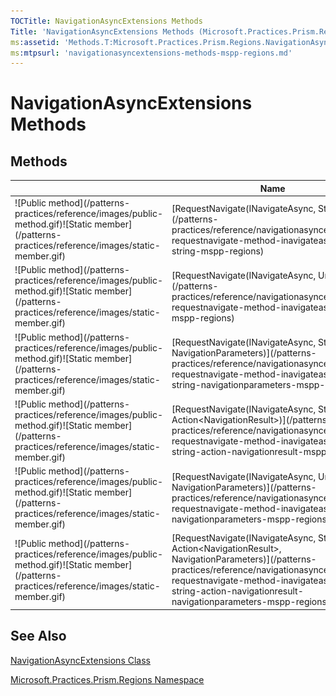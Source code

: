 ```yaml
---
TOCTitle: NavigationAsyncExtensions Methods
Title: 'NavigationAsyncExtensions Methods (Microsoft.Practices.Prism.Regions)'
ms:assetid: 'Methods.T:Microsoft.Practices.Prism.Regions.NavigationAsyncExtensions'
ms:mtpsurl: 'navigationasyncextensions-methods-mspp-regions.md'
---
```


# NavigationAsyncExtensions Methods

## Methods

<table>

<thead>
<tr class="header">
<th> </th>
<th>Name</th>
<th>Description</th>
</tr>
</thead>
<tbody>
<tr class="odd">
<td>![Public method](/patterns-practices/reference/images/public-method.gif)![Static member](/patterns-practices/reference/images/static-member.gif)</td>
<td>[RequestNavigate(INavigateAsync, String)](/patterns-practices/reference/navigationasyncextensions-requestnavigate-method-inavigateasync-string-mspp-regions)</td>
<td><div class="summary">
Initiates navigation to the target specified by the *target*.
</div></td>
</tr>
<tr class="even">
<td>![Public method](/patterns-practices/reference/images/public-method.gif)![Static member](/patterns-practices/reference/images/static-member.gif)</td>
<td>[RequestNavigate(INavigateAsync, Uri)](/patterns-practices/reference/navigationasyncextensions-requestnavigate-method-inavigateasync-uri-mspp-regions)</td>
<td><div class="summary">
Initiates navigation to the target specified by the [Uri](http://msdn.microsoft.com/en-us/library/txt7706a).
</div></td>
</tr>
<tr class="odd">
<td>![Public method](/patterns-practices/reference/images/public-method.gif)![Static member](/patterns-practices/reference/images/static-member.gif)</td>
<td>[RequestNavigate(INavigateAsync, String, NavigationParameters)](/patterns-practices/reference/navigationasyncextensions-requestnavigate-method-inavigateasync-string-navigationparameters-mspp-regions)</td>
<td><div class="summary">
Initiates navigation to the target specified by the *target*.
</div></td>
</tr>
<tr class="even">
<td>![Public method](/patterns-practices/reference/images/public-method.gif)![Static member](/patterns-practices/reference/images/static-member.gif)</td>
<td>[RequestNavigate(INavigateAsync, String, Action&lt;NavigationResult&gt;)](/patterns-practices/reference/navigationasyncextensions-requestnavigate-method-inavigateasync-string-action-navigationresult-mspp-regions)</td>
<td><div class="summary">
Initiates navigation to the target specified by the *target*.
</div></td>
</tr>
<tr class="odd">
<td>![Public method](/patterns-practices/reference/images/public-method.gif)![Static member](/patterns-practices/reference/images/static-member.gif)</td>
<td>[RequestNavigate(INavigateAsync, Uri, NavigationParameters)](/patterns-practices/reference/navigationasyncextensions-requestnavigate-method-inavigateasync-uri-navigationparameters-mspp-regions)</td>
<td><div class="summary">
Initiates navigation to the target specified by the *target*.
</div></td>
</tr>
<tr class="even">
<td>![Public method](/patterns-practices/reference/images/public-method.gif)![Static member](/patterns-practices/reference/images/static-member.gif)</td>
<td>[RequestNavigate(INavigateAsync, String, Action&lt;NavigationResult&gt;, NavigationParameters)](/patterns-practices/reference/navigationasyncextensions-requestnavigate-method-inavigateasync-string-action-navigationresult-navigationparameters-mspp-regions)</td>
<td><div class="summary">
Initiates navigation to the target specified by the *target*.
</div></td>
</tr>
</tbody>
</table>

## See Also

[NavigationAsyncExtensions Class](/patterns-practices/reference/navigationasyncextensions-class-mspp-regions)

[Microsoft.Practices.Prism.Regions Namespace](/patterns-practices/reference/mspp-regions-namespace)